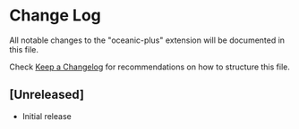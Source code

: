 # Change Log
All notable changes to the "oceanic-plus" extension will be documented in this file.

Check [Keep a Changelog](http://keepachangelog.com/) for recommendations on how to structure this file.

## [Unreleased]
- Initial release
